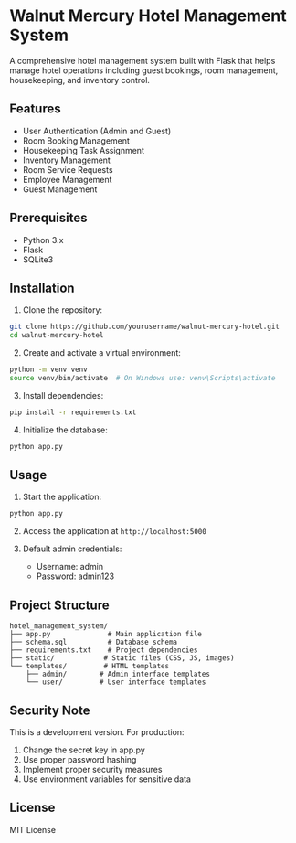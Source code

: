 # Walnut Mercury Hotel Management System

A comprehensive hotel management system built with Flask that helps manage hotel operations including guest bookings, room management, housekeeping, and inventory control.

## Features

- User Authentication (Admin and Guest)
- Room Booking Management
- Housekeeping Task Assignment
- Inventory Management
- Room Service Requests
- Employee Management
- Guest Management

## Prerequisites

- Python 3.x
- Flask
- SQLite3

## Installation

1. Clone the repository:
```bash
git clone https://github.com/yourusername/walnut-mercury-hotel.git
cd walnut-mercury-hotel
```

2. Create and activate a virtual environment:
```bash
python -m venv venv
source venv/bin/activate  # On Windows use: venv\Scripts\activate
```

3. Install dependencies:
```bash
pip install -r requirements.txt
```

4. Initialize the database:
```bash
python app.py
```

## Usage

1. Start the application:
```bash
python app.py
```

2. Access the application at `http://localhost:5000`

3. Default admin credentials:
   - Username: admin
   - Password: admin123

## Project Structure

```
hotel_management_system/
├── app.py              # Main application file
├── schema.sql          # Database schema
├── requirements.txt    # Project dependencies
├── static/            # Static files (CSS, JS, images)
└── templates/         # HTML templates
    ├── admin/        # Admin interface templates
    └── user/         # User interface templates
```

## Security Note

This is a development version. For production:
1. Change the secret key in app.py
2. Use proper password hashing
3. Implement proper security measures
4. Use environment variables for sensitive data

## License

MIT License 